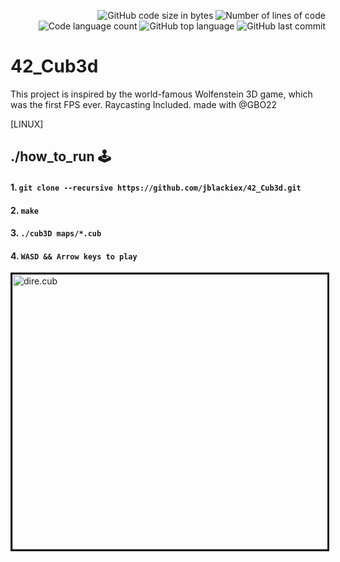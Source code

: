 
<p align="right">
	<img alt="GitHub code size in bytes" src="https://img.shields.io/github/languages/code-size/jblackiex/42_Cub3d?color=lightblue" />
	<img alt="Number of lines of code" src="https://img.shields.io/tokei/lines/github/jblackiex/42_Cub3d?color=critical" />
	<img alt="Code language count" src="https://img.shields.io/github/languages/count/jblackiex/42_Cub3d?color=yellow" />
	<img alt="GitHub top language" src="https://img.shields.io/github/languages/top/jblackiex/42_Cub3d?color=black" />
	<img alt="GitHub last commit" src="https://img.shields.io/github/last-commit/jblackiex/42_Cub3d?color=green" />
</p>


# 42_Cub3d
This project is inspired by the world-famous Wolfenstein 3D game, which was the first FPS ever. Raycasting Included. made with @GBO22

[LINUX]

## ./how_to_run 🕹️

#### 1. ```git clone --recursive https://github.com/jblackiex/42_Cub3d.git```

#### 2. ```make```

#### 3. ```./cub3D maps/*.cub```

#### 4. ```WASD && Arrow keys to play```

<img src="https://github.com/jblackiex/42_Cub3d/blob/7e1f813eb4925cdf4e53cff1a007f151f6e4a9d5/textures/Cub3D.gif" alt="dire.cub" style="width:600px;height:440px;" border="3">
